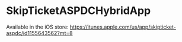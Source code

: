 # SkipTicketASPDCHybridApp
Available in the iOS store: https://itunes.apple.com/us/app/skipticket-aspdc/id1155643562?mt=8
